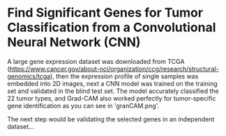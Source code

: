 # Find Significant Genes for Tumor Classification from a Convolutional Neural Network (CNN)

A large gene expression dataset was downloaded from TCGA (https://www.cancer.gov/about-nci/organization/ccg/research/structural-genomics/tcga), then the expression profile of single samples was embedded into 2D images, next a CNN model was trained on the training set and validated in the blind test set. The model accurately classified the 22 tumor types, and Grad-CAM also worked perfectly for tumor-specific gene identification as you can see in 'granCAM.png'.

The next step would be validating the selected genes in an independent dataset... 

